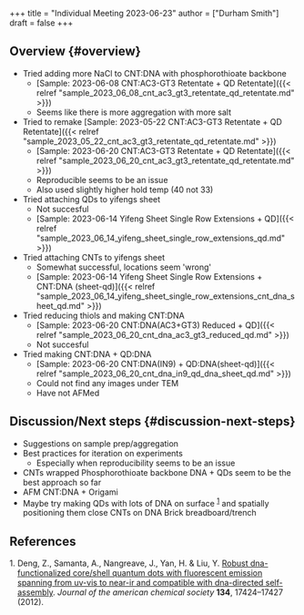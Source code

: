 +++
title = "Individual Meeting 2023-06-23"
author = ["Durham Smith"]
draft = false
+++

## Overview {#overview}

-   Tried adding more NaCl to CNT:DNA with phosphorothioate backbone
    -   [Sample: 2023-06-08 CNT:AC3-GT3 Retentate + QD Retentate]({{< relref "sample_2023_06_08_cnt_ac3_gt3_retentate_qd_retentate.md" >}})
    -   Seems like there is more aggregation with more salt
-   Tried to remake [Sample: 2023-05-22 CNT:AC3-GT3 Retentate + QD Retentate]({{< relref "sample_2023_05_22_cnt_ac3_gt3_retentate_qd_retentate.md" >}})
    -   [Sample: 2023-06-20 CNT:AC3-GT3 Retentate + QD Retentate]({{< relref "sample_2023_06_20_cnt_ac3_gt3_retentate_qd_retentate.md" >}})
    -   Reproducible seems to be an issue
    -   Also used slightly higher hold temp (40 not 33)
-   Tried attaching QDs to yifengs sheet
    -   Not succesful
    -   [Sample: 2023-06-14 Yifeng Sheet Single Row Extensions + QD]({{< relref "sample_2023_06_14_yifeng_sheet_single_row_extensions_qd.md" >}})
-   Tried attaching CNTs to yifengs sheet
    -   Somewhat successful, locations seem 'wrong'
    -   [Sample: 2023-06-14 Yifeng Sheet Single Row Extensions + CNT:DNA (sheet-qd)]({{< relref "sample_2023_06_14_yifeng_sheet_single_row_extensions_cnt_dna_sheet_qd.md" >}})
-   Tried reducing thiols and making CNT:DNA
    -   [Sample: 2023-06-20 CNT:DNA(AC3+GT3) Reduced + QD]({{< relref "sample_2023_06_20_cnt_dna_ac3_gt3_reduced_qd.md" >}})
    -   Not succesful
-   Tried making CNT:DNA + QD:DNA
    -   [Sample: 2023-06-20 CNT:DNA(IN9) + QD:DNA(sheet-qd)]({{< relref "sample_2023_06_20_cnt_dna_in9_qd_dna_sheet_qd.md" >}})
    -   Could not find any images under TEM
    -   Have not AFMed


## Discussion/Next steps {#discussion-next-steps}

-   Suggestions on sample prep/aggregation
-   Best practices for iteration on experiments
    -   Especially when reproducibility seems to be an issue
-   CNTs wrapped Phosphorothioate backbone DNA + QDs seem to be the best approach so far
-   AFM CNT:DNA + Origami
-   Maybe try making QDs with lots of DNA on surface <sup><a href="#citeproc_bib_item_1">1</a></sup> and spatially positioning them close CNTs on DNA Brick breadboard/trench

## References

<style>.csl-left-margin{float: left; padding-right: 0em;}
 .csl-right-inline{margin: 0 0 0 1em;}</style><div class="csl-bib-body">
  <div class="csl-entry"><a id="citeproc_bib_item_1"></a>
    <div class="csl-left-margin">1.</div><div class="csl-right-inline">Deng, Z., Samanta, A., Nangreave, J., Yan, H. &#38; Liu, Y. <a href="https://doi.org/10.1021/ja3081023">Robust dna-functionalized core/shell quantum dots with fluorescent emission spanning from uv-vis to near-ir and compatible with dna-directed self-assembly</a>. <i>Journal of the american chemical society</i> <b>134</b>, 17424–17427 (2012).</div>
  </div>
</div>
